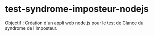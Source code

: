 # test-syndrome-imposteur-nodejs

Objectif : Création d'un appli web node.js pour le test de Clance du syndrome de l'imposteur.